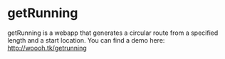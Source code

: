 getRunning
==========
getRunning is a webapp that generates a circular route from a specified length and a start location.
You can find a demo here: http://woooh.tk/getrunning
